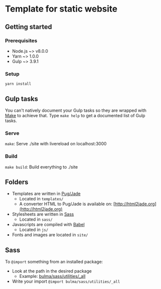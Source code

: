 # Template for static website

## Getting started

### Prerequisites
* Node.js ~> v8.0.0
* Yarn ~> 1.0.0
* Gulp ~> 3.9.1

### Setup
`yarn install`

## Gulp tasks
You can't natively document your Gulp tasks so they are wrapped with [Make](https://www.gnu.org/software/make/) to achieve that. Type `make help` to get a documented list of Gulp tasks.

### Serve
`make`: Serve ./site with livereload on localhost:3000

### Build
`make build`: Build everything to ./site

## Folders
* Templates are written in [Pug/Jade](https://pugjs.org/api/getting-started.html)
  * Located in `templates/`
  * A converter HTML to Pug/Jade is available on: [http://html2jade.org](http://html2jade.org)
* Stylesheets are written in [Sass](https://sass-lang.com/)
  * Located in `sass/`
* Javascripts are compiled with [Babel](https://babeljs.io/)
  * Located in `js/`
* Fonts and images are located in `site/`

## Sass
To `@import` something from an installed package:

* Look at the path in the desired package 
  * Example: [bulma/sass/utilities/_all](https://github.com/jgthms/bulma/blob/master/sass/utilities/_all.sass)
* Write your import `@import bulma/sass/utilities/_all`
